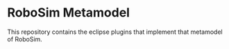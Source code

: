 # RoboSim Metamodel
This repository contains the eclipse plugins that implement that metamodel of RoboSim.
